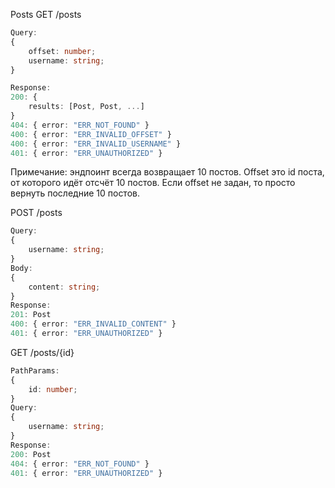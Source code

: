 Posts
GET /posts
```typescript
Query: 
{
    offset: number;
    username: string;
}
```

```typescript
Response:
200: {
    results: [Post, Post, ...]
}
404: { error: "ERR_NOT_FOUND" }
400: { error: "ERR_INVALID_OFFSET" }
400: { error: "ERR_INVALID_USERNAME" }
401: { error: "ERR_UNAUTHORIZED" }
```
Примечание: эндпоинт всегда возвращает 10 постов. Offset это id поста, от которого идёт отсчёт 10 постов.
Если offset не задан, то просто вернуть последние 10 постов.


POST /posts
```typescript
Query: 
{
    username: string;
}
Body: 
{
    content: string;
}
Response:
201: Post
400: { error: "ERR_INVALID_CONTENT" }
401: { error: "ERR_UNAUTHORIZED" }
```

GET /posts/{id}
```typescript
PathParams: 
{
    id: number;
}
Query: 
{
    username: string;
}
Response: 
200: Post
404: { error: "ERR_NOT_FOUND" }
401: { error: "ERR_UNAUTHORIZED" }
```
